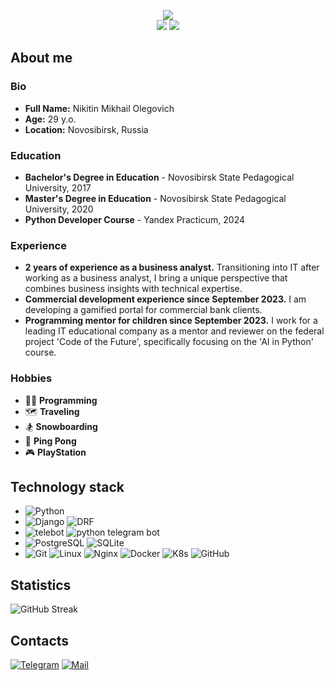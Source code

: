 <!-- markdownlint-disable MD033 MD041 -->
<p align="center">
 <img src="https://readme-typing-svg.demolab.com?font=Fira+Code&pause=1000&color=FF5722&random=false&width=360&lines=Hi%2C+my+name+is+Mikhail+Nikitin;and+I'm+a+backend+developer"><br>
 <a href="https://sovcombank.it"><img src="https://custom-icon-badges.demolab.com/badge/Developer-Sovcombank_Technologies-black?style=for-the-badge&logo=scb&logoColor=FF5722"></a>
 <a href="https://practicum.yandex.ru"><img src="https://custom-icon-badges.demolab.com/badge/Mentor-Yandex_Practicum-black?style=for-the-badge&logo=yapracticum&logoColor=FF5722"></a>
</p>
<!-- markdownlint-enable MD033 -->


## About me
### Bio
- **Full Name:** Nikitin Mikhail Olegovich
- **Age:** 29 y.o.
- **Location:** Novosibirsk, Russia

### Education
- **Bachelor's Degree in Education** - Novosibirsk State Pedagogical University, 2017
- **Master's Degree in Education** - Novosibirsk State Pedagogical University, 2020
- **Python Developer Course** - Yandex Practicum, 2024

### Experience
- **2 years of experience as a business analyst.** Transitioning into IT after working as a business analyst, I bring a unique perspective that combines business insights with technical expertise.
- **Commercial development experience since September 2023.** I am developing a gamified portal for commercial bank clients.
- **Programming mentor for children since September 2023.** I work for a leading IT educational company as a mentor and reviewer on the federal project 'Code of the Future', specifically focusing on the 'AI in Python' course.
### Hobbies
- 👨‍💻 **Programming**
- 🗺 **Traveling**
- 🏂 **Snowboarding**
- 🏓 **Ping Pong**
- 🎮 **PlayStation**

## Technology stack
- ![Python](https://img.shields.io/badge/Python-black?style=flat&logo=python&logoColor=FF5722)
- ![Django](https://img.shields.io/badge/Django-black?style=flat&logo=django&logoColor=FF5722)
![DRF](https://img.shields.io/badge/DRF-black?style=flat&logo=django&logoColor=FF5722)
- ![telebot](https://img.shields.io/badge/telebot-black?style=flat&logo=telegram&logoColor=FF5722)
![python telegram bot](https://img.shields.io/badge/python__telegram__bot-black?style=flat&logo=telegram&logoColor=FF5722)
- ![PostgreSQL](https://img.shields.io/badge/PostgreSQL-black?style=flat&logo=postgresql&logoColor=FF5722)
![SQLite](https://img.shields.io/badge/SQLite-black?style=flat&logo=sqlite&logoColor=FF5722)
- ![Git](https://img.shields.io/badge/Git-black?style=flat&logo=git&logoColor=FF5722)
![Linux](https://img.shields.io/badge/Linux-black?style=flat&logo=linux&logoColor=FF5722)
![Nginx](https://img.shields.io/badge/Nginx-black?style=flat&logo=nginx&logoColor=FF5722)
![Docker](https://img.shields.io/badge/Docker-black?style=flat&logo=docker&logoColor=FF5722)
![K8s](https://img.shields.io/badge/K8s-black?style=flat&logo=kubernetes&logoColor=FF5722)
![GitHub](https://img.shields.io/badge/GitHub-black?style=flat&logo=github&logoColor=FF5722)

## Statistics
![GitHub Streak](https://github-readme-streak-stats.herokuapp.com/?user=MrSunstrike&theme=dark)

## Contacts
[![Telegram](https://img.shields.io/badge/mrsunstrike-black?style=for-the-badge&logo=telegram&logoColor=FF5722)](https://t.me/MrSunstrike)
[![Mail](https://custom-icon-badges.demolab.com/badge/misha@mrsunstrike.ru-black?style=for-the-badge&logo=mail&logoColor=FF5722)](mailto:misha@mrsunstrike.ru)
